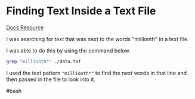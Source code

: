 # Finding Text Inside a Text File

[Docs Resource](https://man7.org/linux/man-pages/man1/grep.1.html)

I was searching for text that was next to the words "millionth" in a text file. 

I was able to do this by using the command below.

```bash
grep "millionth*" ./data.txt
```

I used the text pattern `"millionth*"` to find the next words in that line and then passed in the file to look into it.

#bash